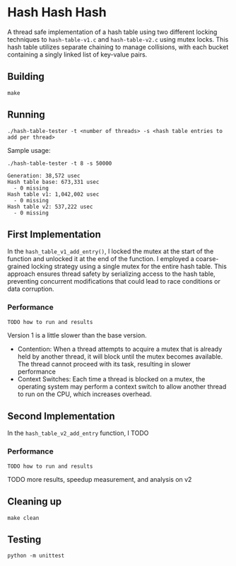 # Hash Hash Hash
A thread safe implementation of a hash table using two different locking techniques to `hash-table-v1.c` and `hash-table-v2.c` using mutex locks. This hash table utilizes separate chaining to manage collisions, with each bucket containing a singly linked list of key-value pairs. 

## Building
```shell
make
```

## Running

```shell
./hash-table-tester -t <number of threads> -s <hash table entries to add per thread>
```

Sample usage:
```shell
./hash-table-tester -t 8 -s 50000

Generation: 38,572 usec
Hash table base: 673,331 usec
  - 0 missing
Hash table v1: 1,042,002 usec
  - 0 missing
Hash table v2: 537,222 usec
  - 0 missing
```

## First Implementation
In the `hash_table_v1_add_entry()`, I locked the mutex at the start of the function and unlocked it at the end of the function. I employed a coarse-grained locking strategy using a single mutex for the entire hash table. This approach ensures thread safety by serializing access to the hash table, preventing concurrent modifications that could lead to race conditions or data corruption. 

### Performance
```shell
TODO how to run and results
```
Version 1 is a little slower than the base version. 
- Contention: When a thread attempts to acquire a mutex that is already held by another thread, it will block until the mutex becomes available. The thread cannot proceed with its task, resulting in slower performance
- Context Switches:  Each time a thread is blocked on a mutex, the operating system may perform a context switch to allow another thread to run on the CPU, which increases overhead. 

## Second Implementation
In the `hash_table_v2_add_entry` function, I TODO

### Performance
```shell
TODO how to run and results
```

TODO more results, speedup measurement, and analysis on v2

## Cleaning up
```shell
make clean
```

## Testing
```shell
python -m unittest 
```